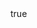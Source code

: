 ---
info:
  name: F-15D EAGLE
  image: /img/aircraft/multirole/usa/4_f-15d_eagle.png
  class: Многоцелевой
  country: США
  cost: 160
  year: 1988

body:
  hp: 10
  armor_front: 0
  armor_side: 0
  armor_rear: 0
  armor_top: 0
  ecm: 40
  stealth: Плохо
  air_detection: Оч. хорошо
  speed: 1000
  turn_radius: 350
  fuel: 6500
  tot: 195

autocannon:
  name: M61A1 Vulcan
  attr_fg: true
  ammo: 564
  range_ground: 2100
  range_helicopters: 1575
  range_airplanes: 2800
  accuracy: 40
  stabilizer: 40
  he_power: 1
  suppression: 92
  rate_of_fire: 4028

bomb:
  name: Mk 84
  attr_fg: true
  ammo: 4
  range_ground: 3500
  accuracy: 15
  he_power: 20
  suppression: 600
  rate_of_fire: 42

aam:
  name: AIM-9M
  attr_fg: true
  attr_smn: true
  ammo: 4
  range_helicopters: 2100
  range_airplanes: 4200
  accuracy: 60
  stabilizer: 60
  he_power: 5
  suppression: 200
  rate_of_fire: 30
---
